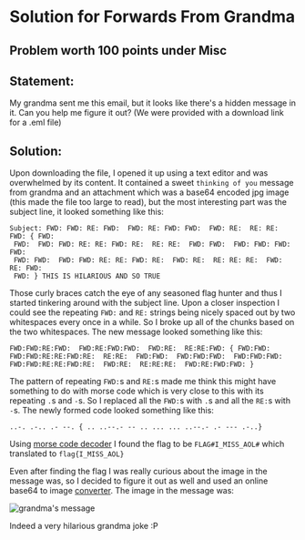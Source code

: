 # Solution for Forwards From Grandma 

## Problem worth 100 points under Misc
## Statement:
My grandma sent me this email, but it looks like there's a hidden message in it. Can you help me figure it out?
(We were provided with a download link for a .eml file)

## Solution:
Upon downloading the file, I opened it up using a text editor and was overwhelmed by its content. It contained a sweet ```thinking of you``` message from grandma and an attachment which was a base64 encoded jpg image (this made the file too large to read), but the most interesting part was the subject line, it looked something like this:
```
Subject: FWD: FWD: RE: FWD:  FWD: RE: FWD: FWD:  FWD: RE:  RE: RE: FWD: { FWD:
 FWD:  FWD: FWD: RE: RE: FWD: RE:  RE: RE:  FWD: FWD:  FWD: FWD: FWD:  FWD:
 FWD: FWD:  FWD: FWD: RE: RE: FWD: RE:  FWD: RE:  RE: RE: RE:  FWD: RE: FWD:
 FWD: } THIS IS HILARIOUS AND SO TRUE
```
 Those curly braces catch the eye of any seasoned flag hunter and thus I started tinkering around with the subject line. Upon a closer inspection I could see the repeating ```FWD:``` and ```RE:``` strings being nicely spaced out by two whitespaces every once in a while. So I broke up all of the chunks based on the two whitespaces. The new message looked something like this:
```
FWD:FWD:RE:FWD:  FWD:RE:FWD:FWD:  FWD:RE:  RE:RE:FWD: { FWD:FWD:  FWD:FWD:RE:RE:FWD:RE:  RE:RE:  FWD:FWD:  FWD:FWD:FWD:  FWD:FWD:FWD: FWD:FWD:RE:RE:FWD:RE:  FWD:RE:  RE:RE:RE:  FWD:RE:FWD:FWD: } 
```
The pattern of repeating ```FWD:```s and ```RE:```s made me think this might have something to do with morse code which is very close to this with its repeating ```.```s and ```-```s. So I replaced all the ```FWD:```s with ```.```s and all the ```RE:```s with ```-```s. The newly formed code looked something like this:
```
..-. .-.. .- --. { .. ..--.- -- .. ... ... ..--.- .- --- .-..}
```
Using [morse code decoder](https://morsedecoder.com/) I found the flag to be ```FLAG#I_MISS_AOL#``` which translated to ```flag{I_MISS_AOL}```

Even after finding the flag I was really curious about the image in the message was, so I decided to figure it out as well and used an online base64 to image [converter](https://codebeautify.org/base64-to-image-converter). 
The image in the message was:

![grandma's message](images/grandma.jpg)

Indeed a very hilarious grandma joke :P

